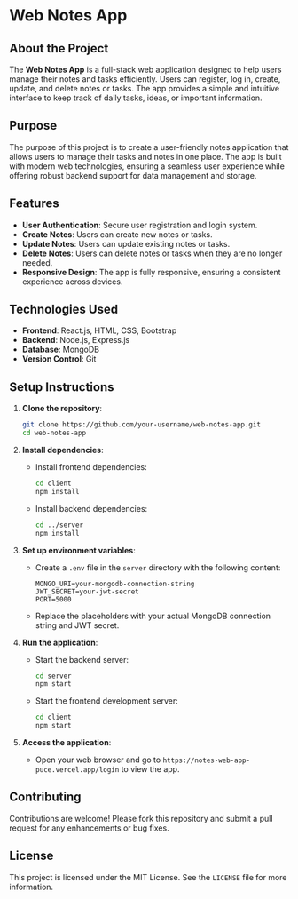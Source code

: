 
# Web Notes App

## About the Project

The **Web Notes App** is a full-stack web application designed to help users manage their notes and tasks efficiently. Users can register, log in, create, update, and delete notes or tasks. The app provides a simple and intuitive interface to keep track of daily tasks, ideas, or important information.

## Purpose

The purpose of this project is to create a user-friendly notes application that allows users to manage their tasks and notes in one place. The app is built with modern web technologies, ensuring a seamless user experience while offering robust backend support for data management and storage.

## Features

- **User Authentication**: Secure user registration and login system.
- **Create Notes**: Users can create new notes or tasks.
- **Update Notes**: Users can update existing notes or tasks.
- **Delete Notes**: Users can delete notes or tasks when they are no longer needed.
- **Responsive Design**: The app is fully responsive, ensuring a consistent experience across devices.

## Technologies Used

- **Frontend**: React.js, HTML, CSS, Bootstrap
- **Backend**: Node.js, Express.js
- **Database**: MongoDB
- **Version Control**: Git

## Setup Instructions

1. **Clone the repository**:
    ```bash
    git clone https://github.com/your-username/web-notes-app.git
    cd web-notes-app
    ```

2. **Install dependencies**:
    - Install frontend dependencies:
        ```bash
        cd client
        npm install
        ```
    - Install backend dependencies:
        ```bash
        cd ../server
        npm install
        ```

3. **Set up environment variables**:
    - Create a `.env` file in the `server` directory with the following content:
        ```
        MONGO_URI=your-mongodb-connection-string
        JWT_SECRET=your-jwt-secret
        PORT=5000
        ```
    - Replace the placeholders with your actual MongoDB connection string and JWT secret.

4. **Run the application**:
    - Start the backend server:
        ```bash
        cd server
        npm start
        ```
    - Start the frontend development server:
        ```bash
        cd client
        npm start
        ```

5. **Access the application**:
    - Open your web browser and go to `https://notes-web-app-puce.vercel.app/login` to view the app.

## Contributing

Contributions are welcome! Please fork this repository and submit a pull request for any enhancements or bug fixes.

## License

This project is licensed under the MIT License. See the `LICENSE` file for more information.
